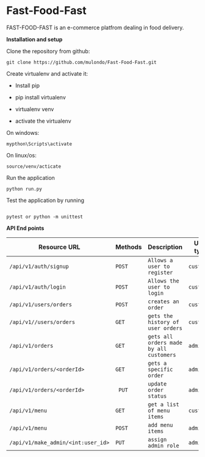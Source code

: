 
# Fast-Food-Fast
FAST-FOOD-FAST is an e-commerce platfrom dealing in food delivery.

**Installation and setup**

Clone the repository from github:<br/>

```
git clone https://github.com/mulondo/Fast-Food-Fast.git

```
Create virtualenv and activate it:

- Install pip

- pip install virtualenv

- virtualenv venv

- activate the virtualenv<br/>

On windows:

```
mypthon\Scripts\activate 

```
On linux/os:

```
source/venv/acticate

```

Run the application

```
python run.py
```
Test the application by running

```

pytest or python -m unittest

```

**API End points**
 
|Resource URL|Methods   |Description|User type|Authentication|
|----------------|------------|-------------|-------------|-------------|
|`/api/v1/auth/signup`|`POST`|`Allows a user to register`|`customer`|`jwt`|
|`/api/v1/auth/login`|`POST`|`Allows the user to login`|`customer`|`jwt`|
|`/api/v1/users/orders`|`POST`|`creates an order`|`customer`|`jwt`|
|`/api/v1//users/orders `|`GET`|`gets the history of user orders`|`customer`|`jwt`|
|`/api/v1/orders`|`GET`|`gets all orders made by all customers`|`admin`|`jwt`|
|`/api/v1/orders/<orderId>`|`GET`|`gets a specific order`|`admin`|`jwt`|
|`/api/v1/​orders/<orderId>`|` PUT`|`update order status`|`admin`|`jwt`|
|`/api/v1/menu`|`GET`|`get a list of menu items`|`customer`|`jwt`|
|`/api/v1/menu`|`POST`|`add menu items`|`admin`|`jwt`|
|`/api/v1/make_admin/<int:user_id>`|`PUT`|`assign admin role`|`admin`|`jwt`|
